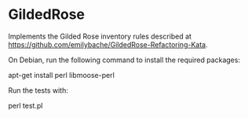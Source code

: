 GildedRose
==========

Implements the Gilded Rose inventory rules described at
https://github.com/emilybache/GildedRose-Refactoring-Kata.

On Debian, run the following command to install the required packages:

apt-get install perl libmoose-perl

Run the tests with:

perl test.pl
